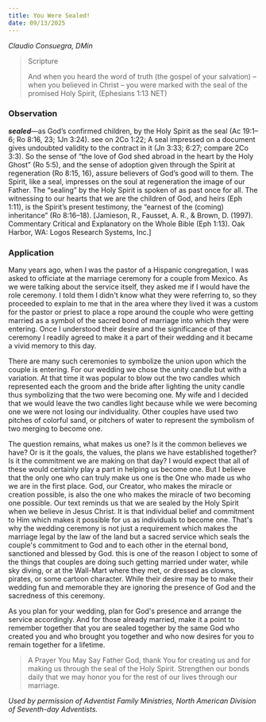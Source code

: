 ```yaml
---
title: You Were Sealed!
date: 09/13/2025
---
```


_Claudio Consuegra, DMin_

> <p>Scripture</p>
> And when you heard the word of truth (the gospel of your salvation) – when you believed in Christ – you were marked with the seal of the promised Holy Spirit, (Ephesians 1:13 NET)

### Observation

**_sealed_**—as God’s confirmed children, by the Holy Spirit as the seal (Ac 19:1–6; Ro 8:16, 23; 1Jn 3:24). see on 2Co 1:22; A seal impressed on a document gives undoubted validity to the contract in it (Jn 3:33; 6:27; compare 2Co 3:3). So the sense of “the love of God shed abroad in the heart by the Holy Ghost” (Ro 5:5), and the sense of adoption given through the Spirit at regeneration (Ro 8:15, 16), assure believers of God’s good will to them. The Spirit, like a seal, impresses on the soul at regeneration the image of our Father. The “sealing” by the Holy Spirit is spoken of as past once for all. The witnessing to our hearts that we are the children of God, and heirs (Eph 1:11), is the Spirit’s present testimony, the “earnest of the (coming) inheritance” (Ro 8:16–18). [Jamieson, R., Fausset, A. R., & Brown, D. (1997). Commentary Critical and Explanatory on the Whole Bible (Eph 1:13). Oak Harbor, WA: Logos Research Systems, Inc.]

### Application

Many years ago, when I was the pastor of a Hispanic congregation, I was asked to officiate at the marriage ceremony for a couple from Mexico. As we were talking about the service itself, they asked me if I would have the role ceremony. I told them I didn't know what they were referring to, so they proceeded to explain to me that in the area where they lived it was a custom for the pastor or priest to place a rope around the couple who were getting married as a symbol of the sacred bond of marriage into which they were entering. Once I understood their desire and the significance of that ceremony I readily agreed to make it a part of their wedding and it became a vivid memory to this day.

There are many such ceremonies to symbolize the union upon which the couple is entering. For our wedding we chose the unity candle but with a variation. At that time it was popular to blow out the two candles which represented each the groom and the bride after lighting the unity candle thus symbolizing that the two were becoming one. My wife and I decided that we would leave the two candles light because while we were becoming one we were not losing our individuality. Other couples have used two pitches of colorful sand, or pitchers of water to represent the symbolism of two merging to become one.

The question remains, what makes us one? Is it the common believes we have? Or is it the goals, the values, the plans we have established together? Is it the commitment we are making on that day? I would expect that all of these would certainly play a part in helping us become one. But I believe that the only one who can truly make us one is the One who made us who we are in the first place. God, our Creator, who makes the miracle or creation possible, is also the one who makes the miracle of two becoming one possible. Our text reminds us that we are sealed by the Holy Spirit when we believe in Jesus Christ. It is that individual belief and commitment to Him which makes it possible for us as individuals to become one. That's why the wedding ceremony is not just a requirement which makes the marriage legal by the law of the land but a sacred service which seals the couple's commitment to God and to each other in the eternal bond, sanctioned and blessed by God. this is one of the reason I object to some of the things that couples are doing such getting married under water, while sky diving, or at the Wall-Mart where they met, or dressed as clowns, pirates, or some cartoon character. While their desire may be to make their wedding fun and memorable they are ignoring the presence of God and the sacredness of this ceremony.

As you plan for your wedding, plan for God's presence and arrange the service accordingly. And for those already married, make it a point to remember together that you are sealed together by the same God who created you and who brought you together and who now desires for you to remain together for a lifetime.

> <callout>A Prayer You May Say</callout>
> Father God, thank You for creating us and for making us through the seal of the Holy Spirit. Strengthen our bonds daily that we may honor you for the rest of our lives through our marriage.

_Used by permission of Adventist Family Ministries, North American Division of Seventh-day Adventists._